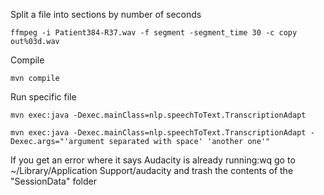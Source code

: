 
Split a file into sections by number of seconds

```ffmpeg -i Patient384-R37.wav -f segment -segment_time 30 -c copy out%03d.wav```


Compile

```mvn compile```


Run specific file

```mvn exec:java -Dexec.mainClass=nlp.speechToText.TranscriptionAdapt```

```mvn exec:java -Dexec.mainClass=nlp.speechToText.TranscriptionAdapt -Dexec.args="'argument separated with space' 'another one'"```


If you get an error where it says Audacity is already running:wq
go to ~/Library/Application Support/audacity and trash the contents of the "SessionData" folder
